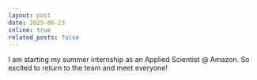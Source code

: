 ```yaml
---
layout: post
date: 2025-06-23
inline: true
related_posts: false
---
```


I am starting my summer internship as an Applied Scientist @ Amazon. So excited to return to the team and meet everyone!